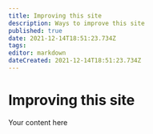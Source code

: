 ```yaml
---
title: Improving this site
description: Ways to improve this site
published: true
date: 2021-12-14T18:51:23.734Z
tags: 
editor: markdown
dateCreated: 2021-12-14T18:51:23.734Z
---
```


# Improving this site
Your content here